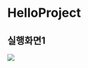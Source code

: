 # HelloProject

## 실행화면1
<img src ='https://github.com/kingjh0404/HelloProject/blob/master/screenshots/스크린샷%202022-09-02%20오전%2010.10.51.png?raw=true'>
